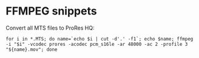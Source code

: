 # FFMPEG snippets
Convert all MTS files to ProRes HQ:
```
for i in *.MTS; do name=`echo $i | cut -d'.' -f1`; echo $name; ffmpeg -i "$i" -vcodec prores -acodec pcm_s16le -ar 48000 -ac 2 -profile 3 "${name}.mov"; done
```
